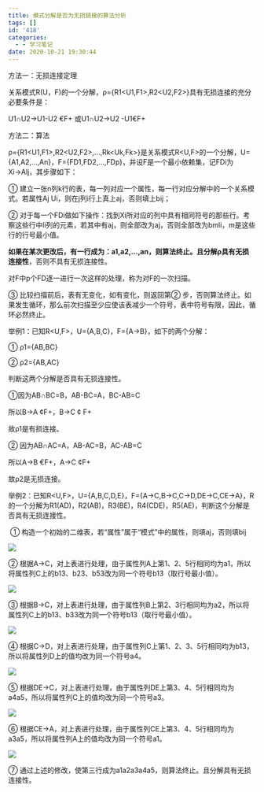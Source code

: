 ```yaml
---
title: 模式分解是否为无损链接的算法分析
tags: []
id: '418'
categories:
  - - 学习笔记
date: 2020-10-21 19:30:44
---
```


方法一：无损连接定理

关系模式R(U，F)的一个分解，ρ={R1<U1,F1\>,R2<U2,F2\>}具有无损连接的充分必要条件是：

U1∩U2→U1\-U2 €F+ 或U1∩U2→U2 -U1€F+

<!--more-->

方法二：算法

ρ={R1<U1,F1\>,R2<U2,F2\>,...,Rk<Uk,Fk\>}是关系模式R<U,F>的一个分解，U={A1,A2,...,An}，F={FD1,FD2,...,FDp}，并设F是一个最小依赖集，记FDi为Xi→Alj，其步骤如下：

① 建立一张n列k行的表，每一列对应一个属性，每一行对应分解中的一个关系模式。若属性Aj Ui，则在j列i行上真上aj，否则填上bij；

② 对于每一个FDi做如下操作：找到Xi所对应的列中具有相同符号的那些行。考察这些行中li列的元素，若其中有aj，则全部改为aj，否则全部改为bmli，m是这些行的行号最小值。

**如果在某次更改后，有一行成为：a1,a2,...,an，则算法终止。且分解ρ具有无损连接性**，否则不具有无损连接性。

对F中p个FD逐一进行一次这样的处理，称为对F的一次扫描。

③ 比较扫描前后，表有无变化，如有变化，则返回第② 步，否则算法终止。如果发生循环，那么前次扫描至少应使该表减少一个符号，表中符号有限，因此，循环必然终止。

举例1：已知R<U,F>，U={A,B,C}，F={A→B}，如下的两个分解：

① ρ1\={AB,BC}

② ρ2\={AB,AC}

判断这两个分解是否具有无损连接性。

①因为AB∩BC=B，AB-BC=A，BC-AB=C

所以B→A ¢F+，B→C ¢ F+

故ρ1是有损连接。

② 因为AB∩AC=A，AB-AC=B，AC-AB=C

所以A→B €F+，A→C ¢F+

故ρ2是无损连接。

举例2：已知R<U,F>，U={A,B,C,D,E}，F={A→C,B→C,C→D,DE→C,CE→A}，R的一个分解为R1(AD)，R2(AB)，R3(BE)，R4(CDE)，R5(AE)，判断这个分解是否具有无损连接性。

 ① 构造一个初始的二维表，若“属性”属于“模式”中的属性，则填aj，否则填bij

![](https://images0.cnblogs.com/blog2015/652582/201504/211054351402115.png)

② 根据A→C，对上表进行处理，由于属性列A上第1、2、5行相同均为a1，所以将属性列C上的b13、b23、b53改为同一个符号b13（取行号最小值）。

![](https://images0.cnblogs.com/blog2015/652582/201504/211056092031146.png)

③ 根据B→C，对上表进行处理，由于属性列B上第2、3行相同均为a2，所以将属性列C上的b13、b33改为同一个符号b13（取行号最小值）。

![](https://images0.cnblogs.com/blog2015/652582/201504/211056516099856.png)

④ 根据C→D，对上表进行处理，由于属性列C上第1、2、3、5行相同均为b13，所以将属性列D上的值均改为同一个符号a4。

![](https://images0.cnblogs.com/blog2015/652582/201504/211057216409447.png)

⑤ 根据DE→C，对上表进行处理，由于属性列DE上第3、4、5行相同均为a4a5，所以将属性列C上的值均改为同一个符号a3。

![](https://images0.cnblogs.com/blog2015/652582/201504/211057502961728.png)

⑥ 根据CE→A，对上表进行处理，由于属性列CE上第3、4、5行相同均为a3a5，所以将属性列A上的值均改为同一个符号a1。

![](https://images0.cnblogs.com/blog2015/652582/201504/211058348282823.png)

⑦ 通过上述的修改，使第三行成为a1a2a3a4a5，则算法终止。且分解具有无损连接性。
